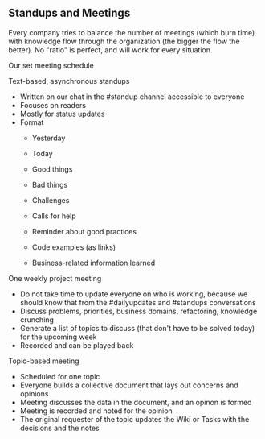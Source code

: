 ## Standups and Meetings

Every company tries to balance the number of meetings \(which burn time\) with knowledge flow through the organization \(the bigger the flow the better\). No "ratio" is perfect, and will work for every situation. 

Our set meeting schedule

Text-based, asynchronous standups

* Written on our chat in the \#standup channel accessible to everyone
* Focuses on readers
* Mostly for status updates
* Format
  * Yesterday
  * Today

  * Good things
  * Bad things
  * Challenges
  * Calls for help
  * Reminder about good practices
  * Code examples \(as links\)
  * Business-related information learned

One weekly project meeting

* Do not take time to update everyone on who is working, because we should know that from the \#dailyupdates and \#standups conversations
* Discuss problems, priorities, business domains, refactoring, knowledge crunching
* Generate a list of topics to discuss \(that don't have to be solved today\) for the upcoming week
* Recorded and can be played back

Topic-based meeting

* Scheduled for one topic
* Everyone builds a collective document that lays out concerns and opinions
* Meeting discusses the data in the document, and an opinon is formed
* Meeting is recorded and noted for the opinion
* The original requester of the topic updates the Wiki or Tasks with the decisions and the notes




